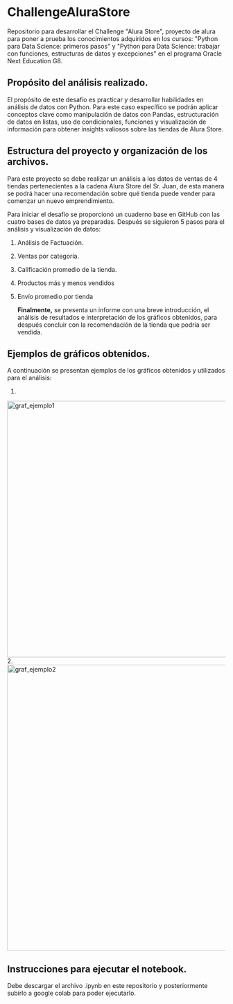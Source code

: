 # ChallengeAluraStore
Repositorio para desarrollar el Challenge "Alura Store", proyecto de alura para poner a prueba los conocimientos adquiridos en los cursos: "Python para Data Science: primeros pasos" y "Python para Data Science: trabajar con funciones, estructuras de datos y excepciones" en el programa Oracle Next Education G8.

## Propósito del análisis realizado.
El propósito de este desafío es practicar y desarrollar habilidades en análisis de datos con Python. Para este caso específico se podrán aplicar conceptos clave como manipulación de datos con Pandas, estructuración de datos en listas, uso de condicionales, funciones y visualización de información para obtener insights valiosos sobre las tiendas de Alura Store.

## Estructura del proyecto y organización de los archivos.
Para este proyecto se debe realizar un análisis a los datos de ventas de 4 tiendas pertenecientes a la cadena Alura Store del Sr. Juan, de esta manera se podrá hacer una recomendación sobre qué tienda puede vender para comenzar un nuevo emprendimiento.

Para iniciar el desafío se proporcionó un cuaderno base en GitHub con las cuatro bases de datos ya preparadas. Después se siguieron 5 pasos para el análisis y visualización de datos:
1. Análisis de Factuación.
2. Ventas por categoría.
3. Calificación promedio de la tienda.
4. Productos más y menos vendidos
5. Envío promedio por tienda

   **Finalmente,** se presenta un informe con una breve introducción, el análisis de resultados e interpretación de los gráficos obtenidos, para después concluir con la recomendación de la tienda que podría ser vendida. 

## Ejemplos de gráficos obtenidos.
A continuación se presentan ejemplos de los gráficos obtenidos y utilizados para el análisis:

1. 
<img width="790" height="590" alt="graf_ejemplo1" src="https://github.com/user-attachments/assets/57d5f6c9-8c5a-4abd-b6e7-6f9dab52be9e" />
2. 
<img width="640" height="658" alt="graf_ejemplo2" src="https://github.com/user-attachments/assets/b1456a48-7446-4075-a736-b8175b81f2af" />

## Instrucciones para ejecutar el notebook.
Debe descargar el archivo .ipynb en este repositorio y posteriormente subirlo a google colab para poder ejecutarlo.
